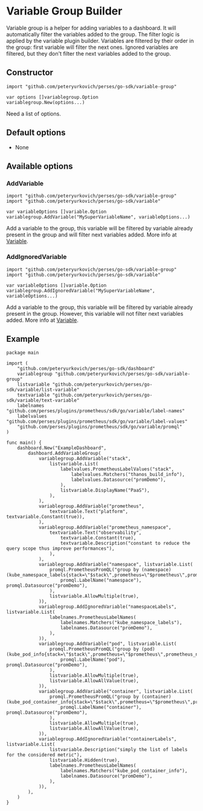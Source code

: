 # Variable Group Builder

Variable group is a helper for adding variables to a dashboard.
It will automatically filter the variables added to the group.
The filter logic is applied by the variable plugin builder.
Variables are filtered by their order in the group: first variable will filter the next ones.
Ignored variables are filtered, but they don't filter the next variables added to the group.

## Constructor

```golang
import "github.com/peteryurkovich/perses/go-sdk/variable-group"

var options []variablegroup.Option
variablegroup.New(options...)
```

Need a list of options.

## Default options

- None

## Available options

### AddVariable

```golang
import "github.com/peteryurkovich/perses/go-sdk/variable-group"
import "github.com/peteryurkovich/perses/go-sdk/variable"

var variableOptions []variable.Option
variablegroup.AddVariable("MySuperVariableName", variableOptions...)
```

Add a variable to the group, this variable will be filtered by variable already present in the group and will filter next variables added.
More info at [Variable](./variable.md).

### AddIgnoredVariable

```golang
import "github.com/peteryurkovich/perses/go-sdk/variable-group"
import "github.com/peteryurkovich/perses/go-sdk/variable"

var variableOptions []variable.Option
variablegroup.AddIgnoredVariable("MySuperVariableName", variableOptions...)
```

Add a variable to the group, this variable will be filtered by variable already present in the group.
However, this variable will not filter next variables added. More info at [Variable](./variable.md).

## Example

```golang
package main

import (
	"github.com/peteryurkovich/perses/go-sdk/dashboard"
	variablegroup "github.com/peteryurkovich/perses/go-sdk/variable-group"
	listvariable "github.com/peteryurkovich/perses/go-sdk/variable/list-variable"
	textvariable "github.com/peteryurkovich/perses/go-sdk/variable/text-variable"
	labelnames "github.com/perses/plugins/prometheus/sdk/go/variable/label-names"
	labelvalues "github.com/perses/plugins/prometheus/sdk/go/variable/label-values"
	"github.com/perses/plugins/prometheus/sdk/go/variable/promql"
)

func main() {
	dashboard.New("ExampleDashboard",
		dashboard.AddVariableGroup(
			variablegroup.AddVariable("stack",
				listvariable.List(
					labelvalues.PrometheusLabelValues("stack",
						labelvalues.Matchers("thanos_build_info"),
						labelvalues.Datasource("promDemo"),
					),
					listvariable.DisplayName("PaaS"),
				),
			),
			variablegroup.AddVariable("prometheus",
				textvariable.Text("platform", textvariable.Constant(true)),
			),
			variablegroup.AddVariable("prometheus_namespace",
				textvariable.Text("observability",
					textvariable.Constant(true),
					textvariable.Description("constant to reduce the query scope thus improve performances"),
				),
			),
			variablegroup.AddVariable("namespace", listvariable.List(
				promql.PrometheusPromQL("group by (namespace) (kube_namespace_labels{stack=\"$stack\",prometheus=\"$prometheus\",prometheus_namespace=\"$prometheus_namespace\"})",
					promql.LabelName("namespace"), promql.Datasource("promDemo"),
				),
				listvariable.AllowMultiple(true),
			)),
			variablegroup.AddIgnoredVariable("namespaceLabels", listvariable.List(
				labelnames.PrometheusLabelNames(
					labelnames.Matchers("kube_namespace_labels"),
					labelnames.Datasource("promDemo"),
				),
			)),
			variablegroup.AddVariable("pod", listvariable.List(
				promql.PrometheusPromQL("group by (pod) (kube_pod_info{stack=\"$stack\",prometheus=\"$prometheus\",prometheus_namespace=\"$prometheus_namespace\",namespace=\"$namespace\"})",
					promql.LabelName("pod"), promql.Datasource("promDemo"),
				),
				listvariable.AllowMultiple(true),
				listvariable.AllowAllValue(true),
			)),
			variablegroup.AddVariable("container", listvariable.List(
				promql.PrometheusPromQL("group by (container) (kube_pod_container_info{stack=\"$stack\",prometheus=\"$prometheus\",prometheus_namespace=\"$prometheus_namespace\",namespace=\"$namespace\",pod=\"$pod\"})",
					promql.LabelName("container"), promql.Datasource("promDemo"),
				),
				listvariable.AllowMultiple(true),
				listvariable.AllowAllValue(true),
			)),
			variablegroup.AddIgnoredVariable("containerLabels", listvariable.List(
				listvariable.Description("simply the list of labels for the considered metric"),
				listvariable.Hidden(true),
				labelnames.PrometheusLabelNames(
					labelnames.Matchers("kube_pod_container_info"),
					labelnames.Datasource("promDemo"),
				),
			)),
		),
	)
}

```
